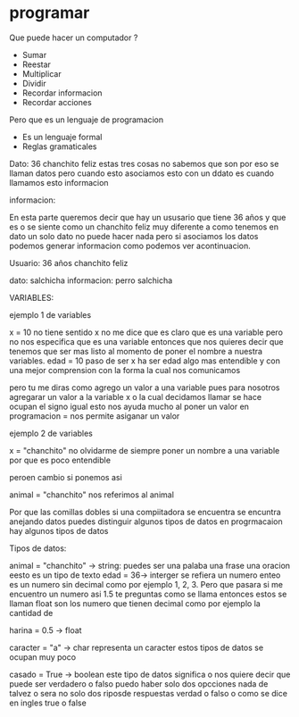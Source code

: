 # programar
Que puede hacer un computador ?
- Sumar 
- Reestar 
- Multiplicar
- Dividir 
- Recordar informacion 
- Recordar acciones 

Pero que es un lenguaje de programacion 
- Es un lenguaje formal 
- Reglas gramaticales 

Dato:
36 
chanchito 
feliz
estas tres cosas no sabemos que son por eso se llaman datos pero cuando esto asociamos esto con un ddato es cuando llamamos esto informacion 

informacion:

 En esta parte queremos decir que hay un ususario que tiene 36 años y que es o se siente como un chanchito feliz muy diferente a como tenemos en dato un solo dato no puede hacer nada pero si asociamos los datos podemos generar informacion como podemos ver acontinuacion.

Usuario:
36 años 
chanchito 
feliz

dato: salchicha 
informacion: perro salchicha 

VARIABLES: 

ejemplo 1  de variables 

x = 10 no tiene sentido x no me dice que es claro que es una variable pero no nos especifica que es una variable entonces que nos quieres decir que tenemos que ser mas listo al momento de poner el nombre a  nuestra variables.
edad = 10 paso de ser x ha ser edad algo mas entendible y con  una mejor comprension con la forma la cual nos comunicamos 

pero tu me diras como agrego un valor a una variable pues para nosotros agregarar un valor a la variable x o la cual decidamos llamar se hace ocupan el signo igual esto nos ayuda mucho al poner un valor en programacion = nos permite asiganar un valor 
 
 ejemplo 2  de variables 

 x = "chanchito" no olvidarme de siempre poner un nombre a una variable por que es poco entendible 

 peroen cambio si ponemos asi 

 animal = "chanchito" nos referimos al animal 

Por que las comillas dobles si una compiitadora se encuentra se encuntra anejando datos puedes distinguir algunos tipos de datos en progrmacaion hay algunos tipos de datos 

Tipos de datos:

animal = "chanchito" -> string: puedes ser una palaba una frase una oracion eesto es un tipo de texto
 edad = 36-> interger se refiera un numero enteo es un numero sin decimal como por ejemplo 1, 2, 3. 
 Pero que pasara si me encuentro un numero asi 1.5 te preguntas como se llama entonces estos se llaman float son los numero que tienen decimal como por ejemplo la cantidad de 

 harina = 0.5 -> float

 caracter = "a" -> char representa un caracter estos tipos de datos se ocupan muy poco 

casado = True -> boolean este tipo de datos significa o nos quiere decir que puede ser verdadero o falso puedo haber solo dos opcciones nada de talvez o sera no solo dos riposde respuestas verdad o falso o como se dice en ingles true o false 

